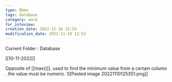 ```yaml
---
type: Dbms
tags: database
category: work
for_inteview: 
creation_date: 2022-11-10 12:53
modification_date: 2022-11-10 12:53
---
```


  
Current Folder : Database




[[10-11-2022]]

Opposite of [[max()]]. used to find the minimum value from a certain column . the value must be numeric.
![[Pasted image 20221110125351.png]]

